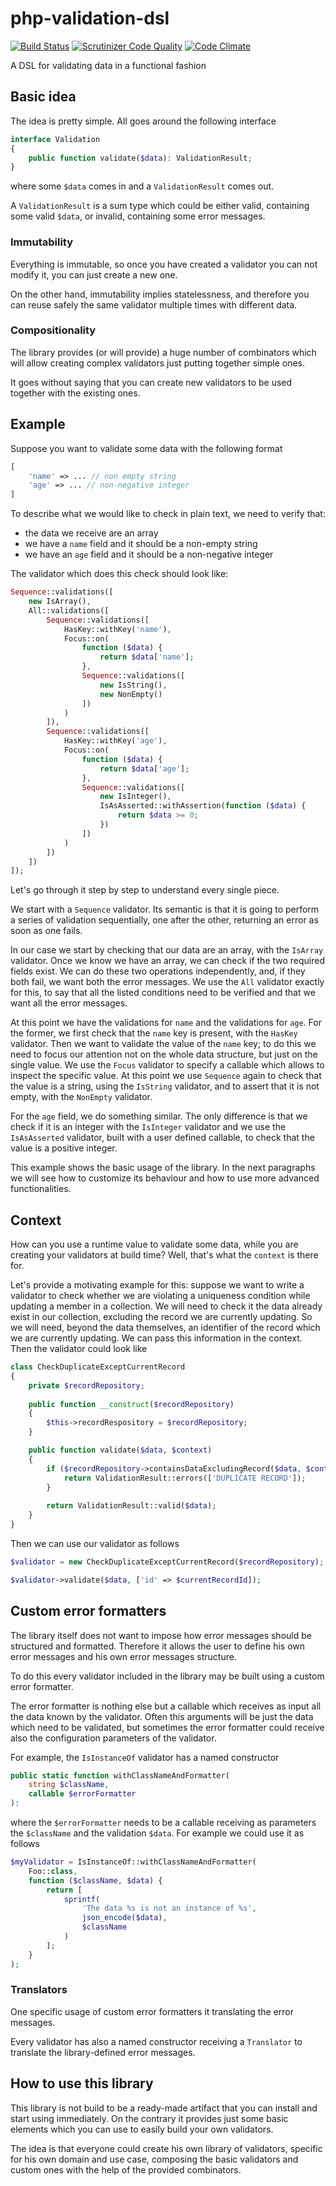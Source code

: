 # php-validation-dsl

[![Build Status](https://travis-ci.com/marcosh/php-validation-dsl.svg?branch=master)](https://travis-ci.org/marcosh/php-validation-dsl)
[![Scrutinizer Code Quality](https://scrutinizer-ci.com/g/marcosh/php-validation-dsl/badges/quality-score.png?b=master)](https://scrutinizer-ci.com/g/marcosh/php-validation-dsl/?branch=master)
[![Code Climate](https://codeclimate.com/github/marcosh/php-validation-dsl/badges/gpa.svg)](https://codeclimate.com/github/marcosh/php-validation-dsl)

A DSL for validating data in a functional fashion

## Basic idea

The idea is pretty simple. All goes around the following interface

```php
interface Validation
{
    public function validate($data): ValidationResult;
}
```

where some `$data` comes in and a `ValidationResult` comes out.

A `ValidationResult` is a sum type which could be either valid, containing some
valid `$data`, or invalid, containing some error messages.

### Immutability

Everything is immutable, so once you have created a validator you can not
modify it, you can just create a new one.

On the other hand, immutability implies statelessness, and therefore you can
reuse safely the same validator multiple times with different data.

### Compositionality

The library provides (or will provide) a huge number of combinators which will
allow creating complex validators just putting together simple ones.

It goes without saying that you can create new validators to be used together
with the existing ones.

## Example

Suppose you want to validate some data with the following format

```php
[
    'name' => ... // non empty string
    'age' => ... // non-negative integer
]
```

To describe what we would like to check in plain text, we need to verify that:

- the data we receive are an array
- we have a `name` field and it should be a non-empty string
- we have an `age` field and it should be a non-negative integer

The validator which does this check should look like:

```php
Sequence::validations([
    new IsArray(),
    All::validations([
        Sequence::validations([
            HasKey::withKey('name'),
            Focus::on(
                function ($data) {
                    return $data['name'];
                },
                Sequence::validations([
                    new IsString(),
                    new NonEmpty()
                ])
            )
        ]),
        Sequence::validations([
            HasKey::withKey('age'),
            Focus::on(
                function ($data) {
                    return $data['age'];
                },
                Sequence::validations([
                    new IsInteger(),
                    IsAsAsserted::withAssertion(function ($data) {
                        return $data >= 0;
                    })
                ])
            )
        ])
    ])
]);
```

Let's go through it step by step to understand every single piece.

We start with a `Sequence` validator. Its semantic is that it is going to
perform a series of validation sequentially, one after the other, returning an
error as soon as one fails.

In our case we start by checking that our data are an array, with the `IsArray`
validator. Once we know we have an array, we can check if the two required
fields exist. We can do these two operations independently, and, if they both
fail, we want both the error messages. We use the `All` validator exactly for
this, to say that all the listed conditions need to be verified and that we
want all the error messages.

At this point we have the validations for `name` and the validations for `age`.
For the former, we first check that the `name` key is present, with the
`HasKey` validator. Then we want to validate the value of the `name` key; to do
this we need to focus our attention not on the whole data structure, but just
on the single value. We use the `Focus` validator to specify a callable which
allows to inspect the specific value. At this point we use `Sequence` again to
check that the value is a string, using the `IsString` validator, and to assert
that it is not empty, with the `NonEmpty` validator.

For the `age` field, we do something similar. The only difference is that we
check if it is an integer with the `IsInteger` validator and we use the
`IsAsAsserted` validator, built with a user defined callable, to check that the
value is a positive integer.

This example shows the basic usage of the library. In the next paragraphs we
will see how to customize its behaviour and how to use more advanced
functionalities.

## Context

How can you use a runtime value to validate some data, while you are creating
your validators at build time? Well, that's what the `context` is there for.

Let's provide a motivating example for this: suppose we want to write a
validator to check whether we are violating a uniqueness condition while
updating a member in a collection. We will need to check it the data already
exist in our collection, excluding the record we are currently updating.
So we will need, beyond the data themselves, an identifier of the record which
we are currently updating. We can pass this information in the context. Then
the validator could look like

```php
class CheckDuplicateExceptCurrentRecord
{
    private $recordRepository;
    
    public function __construct($recordRepository)
    {
        $this->recordRespository = $recordRepository;
    }

    public function validate($data, $context)
    {
        if ($recordRepository->containsDataExcludingRecord($data, $context['id'])) {
            return ValidationResult::errors(['DUPLICATE RECORD']);
        }
        
        return ValidationResult::valid($data);
    }
}
```

Then we can use our validator as follows

```php
$validator = new CheckDuplicateExceptCurrentRecord($recordRepository);

$validator->validate($data, ['id' => $currentRecordId]);
```

## Custom error formatters

The library itself does not want to impose how error messages should be
structured and formatted. Therefore it allows the user to define his own error
messages and his own error messages structure.

To do this every validator included in the library may be built using a custom
error formatter.

The error formatter is nothing else but a callable which receives as input all
the data known by the validator. Often this arguments will be just the data
which need to be validated, but sometimes the error formatter could receive
also the configuration parameters of the validator.

For example, the `IsInstanceOf` validator has a named constructor

```php
public static function withClassNameAndFormatter(
    string $className,
    callable $errorFormatter
):
```

where the `$errorFormatter` needs to be a callable receiving as parameters the
`$className` and the validation `$data`. For example we could use it as follows

```php
$myValidator = IsInstanceOf::withClassNameAndFormatter(
    Foo::class,
    function ($className, $data) {
        return [
            sprintf(
                'The data %s is not an instance of %s',
                json_encode($data),
                $className
            )
        ];
    }
);
```

### Translators

One specific usage of custom error formatters it translating the error
messages.

Every validator has also a named constructor receiving a `Translator` to
translate the library-defined error messages.

## How to use this library

This library is not build to be a ready-made artifact that you can install and
start using immediately. On the contrary it provides just some basic elements
which you can use to easily build your own validators.

The idea is that everyone could create his own library of validators, specific
for his own domain and use case, composing the basic validators and custom ones
with the help of the provided combinators.
